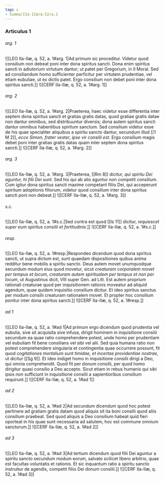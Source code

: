 ```yaml
---
tags : 
- Summa/IIa-IIæ/q.52/a.1
---
```


### Articulus 1

###### arg. 1
![[LEO IIa-IIæ, q. 52, a. 1#arg. 1|Ad primum sic proceditur. Videtur quod consilium non debeat poni inter dona spiritus sancti. Dona enim spiritus sancti in adiutorium virtutum dantur; ut patet per Gregorium, in II Moral. Sed ad consiliandum homo sufficienter perficitur per virtutem prudentiae, vel etiam eubuliae, ut ex dictis patet. Ergo consilium non debet poni inter dona spiritus sancti.]]
![[CERF IIa-IIæ, q. 52, a. 1#arg. 1]]

###### arg. 2
![[LEO IIa-IIæ, q. 52, a. 1#arg. 2|Praeterea, haec videtur esse differentia inter septem dona spiritus sancti et gratias gratis datas, quod gratiae gratis datae non dantur omnibus, sed distribuuntur diversis; dona autem spiritus sancti dantur omnibus habentibus spiritum sanctum. Sed consilium videtur esse de his quae specialiter aliquibus a spiritu sancto dantur, secundum illud [[1 M 2]], *ecce Simon, frater vester, ipse vir consilii est*. Ergo consilium magis debet poni inter gratias gratis datas quam inter septem dona spiritus sancti.]]
![[CERF IIa-IIæ, q. 52, a. 1#arg. 2]]

###### arg. 3
![[LEO IIa-IIæ, q. 52, a. 1#arg. 3|Praeterea, [[Rm 8]] dicitur, *qui spiritu Dei aguntur, hi filii Dei sunt*. Sed his qui ab alio aguntur non competit consilium. Cum igitur dona spiritus sancti maxime competant filiis Dei, qui acceperunt spiritum adoptionis filiorum, videtur quod consilium inter dona spiritus sancti poni non debeat.]]
![[CERF IIa-IIæ, q. 52, a. 1#arg. 3]]

###### s.c.
![[LEO IIa-IIæ, q. 52, a. 1#s.c.|Sed contra est quod [[Is 11]] dicitur, *requiescet super eum spiritus consilii et fortitudinis*.]]
![[CERF IIa-IIæ, q. 52, a. 1#s.c.]]

###### resp.
![[LEO IIa-IIæ, q. 52, a. 1#resp.|Respondeo dicendum quod dona spiritus sancti, ut supra dictum est, sunt quaedam dispositiones quibus anima redditur bene mobilis a spiritu sancto. Deus autem movet unumquodque secundum modum eius quod movetur, sicut *creaturam corporalem movet per tempus et locum, creaturam autem spiritualem per tempus et non per locum*, ut Augustinus dicit, VIII super Gen. ad Litt. Est autem proprium rationali creaturae quod per inquisitionem rationis moveatur ad aliquid agendum, quae quidem inquisitio consilium dicitur. Et ideo spiritus sanctus per modum consilii creaturam rationalem movet. Et propter hoc consilium ponitur inter dona spiritus sancti.]]
![[CERF IIa-IIæ, q. 52, a. 1#resp.]]

###### ad 1
![[LEO IIa-IIæ, q. 52, a. 1#ad 1|Ad primum ergo dicendum quod prudentia vel eubulia, sive sit acquisita sive infusa, dirigit hominem in inquisitione consilii secundum ea quae ratio comprehendere potest, unde homo per prudentiam vel eubuliam fit bene consilians vel sibi vel alii. Sed quia humana ratio non potest comprehendere singularia et contingentia quae occurrere possunt, fit quod *cogitationes mortalium sunt timidae, et incertae providentiae nostrae*, ut dicitur [[Sg 9]]. Et ideo indiget homo in inquisitione consilii dirigi a Deo, qui omnia comprehendit. Quod fit per donum consilii, per quod homo dirigitur quasi consilio a Deo accepto. Sicut etiam in rebus humanis qui sibi ipsis non sufficiunt in inquisitione consilii a sapientioribus consilium requirunt.]]
![[CERF IIa-IIæ, q. 52, a. 1#ad 1]]

###### ad 2
![[LEO IIa-IIæ, q. 52, a. 1#ad 2|Ad secundum dicendum quod hoc potest pertinere ad gratiam gratis datam quod aliquis sit ita boni consilii quod aliis consilium praebeat. Sed quod aliquis a Deo consilium habeat quid fieri oporteat in his quae sunt necessaria ad salutem, hoc est commune omnium sanctorum.]]
![[CERF IIa-IIæ, q. 52, a. 1#ad 2]]

###### ad 3
![[LEO IIa-IIæ, q. 52, a. 1#ad 3|Ad tertium dicendum quod filii Dei aguntur a spiritu sancto secundum modum eorum, salvato scilicet libero arbitrio, quae est facultas voluntatis et rationis. Et sic inquantum ratio a spiritu sancto instruitur de agendis, competit filiis Dei donum consilii.]]
![[CERF IIa-IIæ, q. 52, a. 1#ad 3]]

